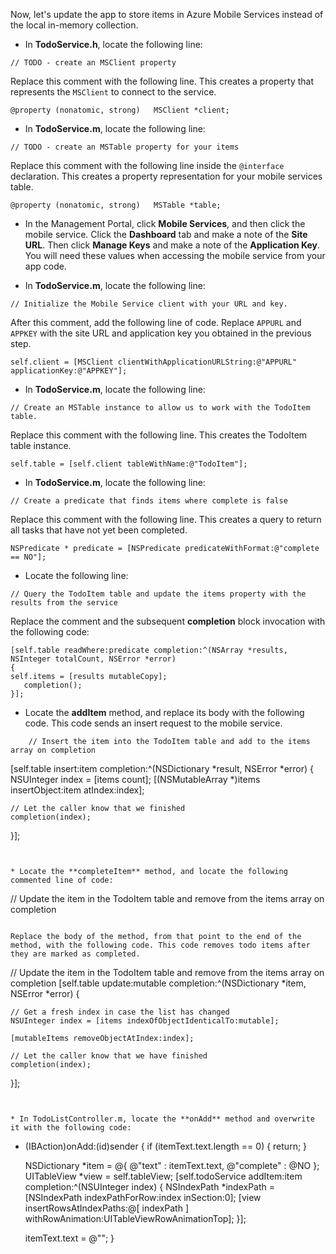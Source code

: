 
Now, let's update the app to store items in Azure Mobile Services instead of the local in-memory collection.

* In **TodoService.h**, locate the following line:

```
// TODO - create an MSClient property
```

Replace this comment with the following line. This creates a property that represents the `MSClient` to connect to the service.

```
@property (nonatomic, strong)   MSClient *client;
```


* In **TodoService.m**, locate the following line:

```
// TODO - create an MSTable property for your items
```

Replace this comment with the following line inside the `@interface` declaration. This creates a property representation for your mobile services table.

```
@property (nonatomic, strong)   MSTable *table;
```


* In the Management Portal, click **Mobile Services**, and then click the mobile service. Click the **Dashboard** tab and make a note of the **Site URL**. Then click **Manage Keys** and make a note of the **Application Key**. You will need these values when accessing the mobile service from your app code.


* In **TodoService.m**, locate the following line:

```
// Initialize the Mobile Service client with your URL and key.
```

After this comment, add the following line of code. Replace `APPURL` and `APPKEY` with the site URL and application key you obtained in the previous step.

```
self.client = [MSClient clientWithApplicationURLString:@"APPURL" applicationKey:@"APPKEY"];
```


* In **TodoService.m**, locate the following line:

```
// Create an MSTable instance to allow us to work with the TodoItem table.
```

Replace this comment with the following line. This creates the TodoItem table instance.

```
self.table = [self.client tableWithName:@"TodoItem"];
```


* In **TodoService.m**, locate the following line:

```
// Create a predicate that finds items where complete is false
```

Replace this comment with the following line. This creates a query to return all tasks that have not yet been completed.

```
NSPredicate * predicate = [NSPredicate predicateWithFormat:@"complete == NO"];
```


* Locate the following line:

```
// Query the TodoItem table and update the items property with the results from the service
```

Replace the comment and the subsequent **completion** block invocation with the following code:

```
[self.table readWhere:predicate completion:^(NSArray *results, NSInteger totalCount, NSError *error)
{
self.items = [results mutableCopy];
   completion();
}];
```


* Locate the **addItem** method, and replace its body with the following code. This code sends an insert request to the mobile service.

<!-- deleted by customization
```
// Insert the item into the TodoItem table and add to the items array on completion
-->
<!-- keep by customization: begin -->
        // Insert the item into the TodoItem table and add to the items array on completion
<!-- keep by customization: end -->
[self.table insert:item completion:^(NSDictionary *result, NSError *error) {
    NSUInteger index = [items count];
    [(NSMutableArray *)items insertObject:item atIndex:index];

    // Let the caller know that we finished
    completion(index);
}];
```


* Locate the **completeItem** method, and locate the following commented line of code:

```
// Update the item in the TodoItem table and remove from the items array on completion
```

Replace the body of the method, from that point to the end of the method, with the following code. This code removes todo items after they are marked as completed.

```
// Update the item in the TodoItem table and remove from the items array on completion
[self.table update:mutable completion:^(NSDictionary *item, NSError *error) {

    // Get a fresh index in case the list has changed
    NSUInteger index = [items indexOfObjectIdenticalTo:mutable];

    [mutableItems removeObjectAtIndex:index];

    // Let the caller know that we have finished
    completion(index);
}];
```


* In TodoListController.m, locate the **onAdd** method and overwrite it with the following code:

```
- (IBAction)onAdd:(id)sender
{
    if (itemText.text.length  == 0)
    {
        return;
    }

    NSDictionary *item = @{ @"text" : itemText.text, @"complete" : @NO };
    UITableView *view = self.tableView;
    [self.todoService addItem:item completion:^(NSUInteger index)
    {
        NSIndexPath *indexPath = [NSIndexPath indexPathForRow:index inSection:0];
        [view insertRowsAtIndexPaths:@[ indexPath ]
                    withRowAnimation:UITableViewRowAnimationTop];
    }];

    itemText.text = @"";
}
```
